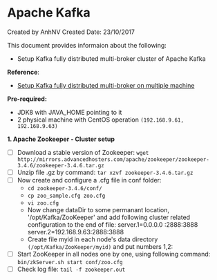 # Apache Kafka
Created by AnhNV Created Date: 23/10/2017

This document provides informaion about the following:

- Setup Kafka fully distributed multi-broker cluster of Apache Kafka

**Reference**:

- [Setup Kafka fully distributed multi-broker on multiple machine][kafka-multiple-setup]

**Pre-required:**

- JDK8 with JAVA_HOME pointing to it
- 2 physical machine with CentOS operation `(192.168.9.61, 192.168.9.63)`

**1. Apache Zookeeper - Cluster setup**

- [ ] Download a stable version of Zookeeper: `wget http://mirrors.advancedhosters.com/apache/zookeeper/zookeeper-3.4.6/zookeeper-3.4.6.tar.gz`
- [ ] Unzip file .gz by command: `tar xzvf zookeeper-3.4.6.tar.gz`
- [ ] Now create and configure a .cfg file in conf folder:
    - `cd zookeeper-3.4.6/conf/`
    - `cp zoo_sample.cfg zoo.cfg`
    - `vi zoo.cfg`
    - Now change dataDir to some permanant location, '/opt/Kafka/ZooKeeper' and add following cluster related configuration to the end of file:
        server.1=0.0.0.0 :2888:3888
        server.2=192.168.9.63:2888:3888
    - Create file myid in each node's data directory `(/opt/Kafka/ZooKeeper/myid)` and put numbers 1,2:
- [ ] Start ZooKeeper in all nodes one by one, using following command: `bin/zkServer.sh start conf/zoo.cfg`
- [ ] Check log file: `tail -f zookeeper.out`

[kafka-multiple-setup]:(http://www.techburps.com/misc/multi-broker-apache-kafka-cluster-setup/64)